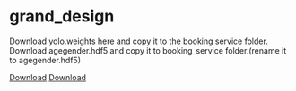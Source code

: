 # grand_design



Download yolo.weights here and copy it to the booking service folder.
Download agegender.hdf5 and copy it to booking_service folder.(rename it to agegender.hdf5)

[Download](https://pjreddie.com/media/files/yolov3.weights)
[Download]("https://github.com/yu4u/age-gender-estimation/releases/download/v0.5/weights.28-3.73.hdf5")
